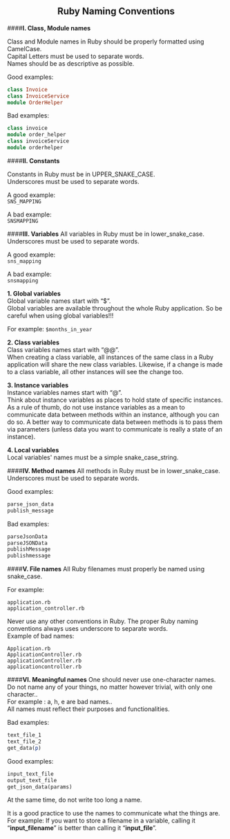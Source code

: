 <div align='center'><h2>Ruby Naming Conventions</h2></div>

####**__I. Class, Module names__**

Class and Module names in Ruby should be properly formatted using CamelCase.<br/>
Capital Letters must be used to separate words.<br/>
Names should be as descriptive as possible.<br/>

Good examples:
  ```ruby
  class Invoice
  class InvoiceService
  module OrderHelper
  ```

Bad examples:
  ```ruby
  class invoice
  module order_helper
  class invoiceService
  module orderhelper
  ```

####**__II. Constants__**

Constants in Ruby must be in UPPER_SNAKE_CASE.<br/>
Underscores must be used to separate words.<br/>

A good example:<br/>
  `SNS_MAPPING`

A bad example: <br/>
  `SNSMAPPING`

####**__III. Variables__**
All variables in Ruby must be in lower_snake_case.<br/>
Underscores must be used to separate words.<br/>

A good example:<br/>
  `sns_mapping`

A bad example: <br/>
  `snsmapping`

  __1. Global variables__<br/>
  Global variable names start with “$”.<br/>
  Global variables are available throughout the whole Ruby application. So be careful when using global variables!!!<br/>

  For example: `$months_in_year`
    
  __2. Class variables__<br/>
  Class variables names start with “@@”.<br/>
  When creating a class variable, all instances of the same class in a Ruby application will share the new class variables. Likewise, if a change is made to a class variable, all other instances will see the change too.

  __3. Instance variables__<br/>
  Instance variables names start with “@”.<br/>
  Think about instance variables as places to hold state of specific instances. As a rule of thumb, do not use instance variables as a mean to communicate data between methods within an instance, although you can do so. A better way to communicate data between methods is to pass them via parameters (unless data you want to communicate is really a state of an instance).<br/>

  __4. Local variables__<br/>
  Local variables' names must be a simple snake_case_string.<br/>

####**__IV. Method names__**
All methods in Ruby must be in lower_snake_case.<br/>
Underscores must be used to separate words.<br/>

Good examples:
  ```ruby
  parse_json_data
  publish_message
  ```

Bad examples: <br/>
  ```ruby
  parseJsonData
  parseJSONData
  publishMessage
  publishmessage
  ```

####**__V. File names__**
All Ruby filenames must properly be named using snake_case.<br/>

For example:
  ```
  application.rb
  application_controller.rb
  ```

Never use any other conventions in Ruby. The proper Ruby naming conventions always uses underscore to separate words.<br/>
Example of bad names:
  ```
  Application.rb 
  ApplicationController.rb 
  applicationController.rb
  applicationcontroller.rb
  ```

####**__VI. Meaningful names__**
One should never use one-character names. Do not name any of your things, no matter however trivial, with only one character..<br/>
For example : a, h, e  are bad names..<br/>
All names must reflect their purposes and functionalities. <br/>

Bad examples: 
  ```ruby
  text_file_1 
  text_file_2
  get_data(p)
  ```

Good examples: 
  ```ruby
  input_text_file
  output_text_file
  get_json_data(params)
  ```

At the same time, do not write too long a name.<br/>

It is a good practice to use the names to communicate what the things are. <br/>
For example: If you want to store a filename in a variable, calling it “**input_filename**” is better than calling it “**input_file**”.




